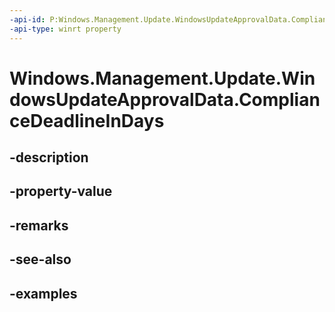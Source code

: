 ```yaml
---
-api-id: P:Windows.Management.Update.WindowsUpdateApprovalData.ComplianceDeadlineInDays
-api-type: winrt property
---
```


# Windows.Management.Update.WindowsUpdateApprovalData.ComplianceDeadlineInDays

<!--
public System.Nullable<int> ComplianceDeadlineInDays { get; set; }
-->


## -description

## -property-value

## -remarks

## -see-also

## -examples


